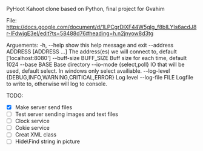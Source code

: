 PyHoot
Kahoot clone based on Python, final project for Gvahim

File:
https://docs.google.com/document/d/1LPCgrDlXF44W5gIg_f8bILYIs6acdJ8r-IFdwjgE3eI/edit?ts=58488d76#heading=h.n2jnyow8d3tg

Arguements:
		-h, --help            show this help message and exit
		--address ADDRESS [ADDRESS ...]
							The address(es) we will connect to, default
							['localhost:8080']
		--buff-size BUFF_SIZE
							Buff size for each time, default 1024
		--base BASE           Base directory
		--io-mode {select,poll}
							IO that will be used, default select.
							In windows only select availiable.
		--log-level {DEBUG,INFO,WARNING,CRITICAL,ERROR}
							Log level
		--log-file FILE       Logfile to write to, otherwise will log to console.

TODO:
- [X] Make server send files
- [ ] Test server sending images and text files
- [ ] Clock service
- [ ] Cokie service
- [ ] Creat XML class
- [ ] Hide\Find string in picture
